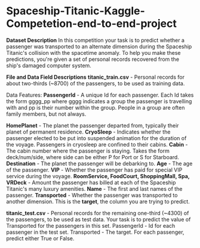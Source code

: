 # Spaceship-Titanic-Kaggle-Competetion-end-to-end-project

**Dataset Description**
In this competition your task is to predict whether a passenger was transported to an alternate dimension during the Spaceship Titanic's collision with the spacetime anomaly. To help you make these predictions, you're given a set of personal records recovered from the ship's damaged computer system.


**File and Data Field Descriptions**
**titanic_train.csv** - Personal records for about two-thirds (~8700) of the passengers, to be used as training data.


Data Features:
**PassengerId** - A unique Id for each passenger. Each Id takes the form gggg_pp where gggg indicates a group the passenger is travelling with and pp is their number within the group. People in a group are often family members, but not always.

**HomePlanet** - The planet the passenger departed from, typically their planet of permanent residence.
**CryoSleep** - Indicates whether the passenger elected to be put into suspended animation for the duration of the voyage. Passengers in cryosleep are confined to their cabins.
**Cabin** - The cabin number where the passenger is staying. Takes the form deck/num/side, where side can be either P for Port or S for Starboard.
**Destination** - The planet the passenger will be debarking to.
**Age** - The age of the passenger.
**VIP** - Whether the passenger has paid for special VIP service during the voyage.
**RoomService, FoodCourt, ShoppingMall, Spa, VRDeck** - Amount the passenger has billed at each of the Spaceship Titanic's many luxury amenities.
**Name** - The first and last names of the passenger.
**Transported** - Whether the passenger was transported to another dimension. This is the **target**, the column you are trying to predict.

**titanic_test.csv** - Personal records for the remaining one-third (~4300) of the passengers, to be used as test data. Your task is to predict the value of Transported for the passengers in this set.
PassengerId - Id for each passenger in the test set.
Transported - The target. For each passenger, predict either True or False.
